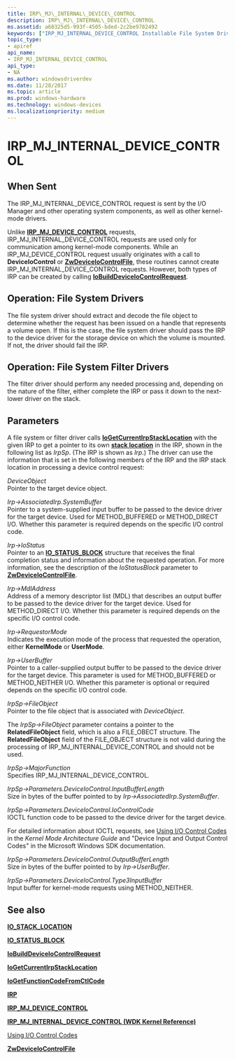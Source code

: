 ```yaml
---
title: IRP\_MJ\_INTERNAL\_DEVICE\_CONTROL
description: IRP\_MJ\_INTERNAL\_DEVICE\_CONTROL
ms.assetid: a60325d5-993f-4505-bded-2c2be9782492
keywords: ["IRP_MJ_INTERNAL_DEVICE_CONTROL Installable File System Drivers"]
topic_type:
- apiref
api_name:
- IRP_MJ_INTERNAL_DEVICE_CONTROL
api_type:
- NA
ms.author: windowsdriverdev
ms.date: 11/28/2017
ms.topic: article
ms.prod: windows-hardware
ms.technology: windows-devices
ms.localizationpriority: medium
---
```


# IRP\_MJ\_INTERNAL\_DEVICE\_CONTROL


## When Sent


The IRP\_MJ\_INTERNAL\_DEVICE\_CONTROL request is sent by the I/O Manager and other operating system components, as well as other kernel-mode drivers.

Unlike [**IRP\_MJ\_DEVICE\_CONTROL**](irp-mj-device-control.md) requests, IRP\_MJ\_INTERNAL\_DEVICE\_CONTROL requests are used only for communication among kernel-mode components. While an IRP\_MJ\_DEVICE\_CONTROL request usually originates with a call to **DeviceIoControl** or [**ZwDeviceIoControlFile**](https://msdn.microsoft.com/library/windows/hardware/ff566441), these routines cannot create IRP\_MJ\_INTERNAL\_DEVICE\_CONTROL requests. However, both types of IRP can be created by calling [**IoBuildDeviceIoControlRequest**](https://msdn.microsoft.com/library/windows/hardware/ff548318).

## Operation: File System Drivers


The file system driver should extract and decode the file object to determine whether the request has been issued on a handle that represents a volume open. If this is the case, the file system driver should pass the IRP to the device driver for the storage device on which the volume is mounted. If not, the driver should fail the IRP.

## Operation: File System Filter Drivers


The filter driver should perform any needed processing and, depending on the nature of the filter, either complete the IRP or pass it down to the next-lower driver on the stack.

## Parameters


A file system or filter driver calls [**IoGetCurrentIrpStackLocation**](https://msdn.microsoft.com/library/windows/hardware/ff549174) with the given IRP to get a pointer to its own [**stack location**](https://msdn.microsoft.com/library/windows/hardware/ff550659) in the IRP, shown in the following list as *IrpSp*. (The IRP is shown as *Irp*.) The driver can use the information that is set in the following members of the IRP and the IRP stack location in processing a device control request:

<a href="" id="deviceobject"></a>*DeviceObject*  
Pointer to the target device object.

<a href="" id="irp--associatedirp-systembuffer"></a>*Irp-&gt;AssociatedIrp.SystemBuffer*  
Pointer to a system-supplied input buffer to be passed to the device driver for the target device. Used for METHOD\_BUFFERED or METHOD\_DIRECT I/O. Whether this parameter is required depends on the specific I/O control code.

<a href="" id="irp--iostatus"></a>*Irp-&gt;IoStatus*  
Pointer to an [**IO\_STATUS\_BLOCK**](https://msdn.microsoft.com/library/windows/hardware/ff550671) structure that receives the final completion status and information about the requested operation. For more information, see the description of the *IoStatusBlock* parameter to [**ZwDeviceIoControlFile**](https://msdn.microsoft.com/library/windows/hardware/ff566441).

<a href="" id="irp--mdladdress"></a>*Irp-&gt;MdlAddress*  
Address of a memory descriptor list (MDL) that describes an output buffer to be passed to the device driver for the target device. Used for METHOD\_DIRECT I/O. Whether this parameter is required depends on the specific I/O control code.

<a href="" id="irp--requestormode"></a>*Irp-&gt;RequestorMode*  
Indicates the execution mode of the process that requested the operation, either **KernelMode** or **UserMode**.

<a href="" id="irp--userbuffer"></a>*Irp-&gt;UserBuffer*  
Pointer to a caller-supplied output buffer to be passed to the device driver for the target device. This parameter is used for METHOD\_BUFFERED or METHOD\_NEITHER I/O. Whether this parameter is optional or required depends on the specific I/O control code.

<a href="" id="irpsp--fileobject"></a>*IrpSp-&gt;FileObject*  
Pointer to the file object that is associated with *DeviceObject*.

The *IrpSp-&gt;FileObject* parameter contains a pointer to the **RelatedFileObject** field, which is also a FILE\_OBECT structure. The **RelatedFileObject** field of the FILE\_OBJECT structure is not valid during the processing of IRP\_MJ\_INTERNAL\_DEVICE\_CONTROL and should not be used.

<a href="" id="irpsp--majorfunction"></a>*IrpSp-&gt;MajorFunction*  
Specifies IRP\_MJ\_INTERNAL\_DEVICE\_CONTROL.

<a href="" id="irpsp--parameters-deviceiocontrol-inputbufferlength"></a>*IrpSp-&gt;Parameters.DeviceIoControl.InputBufferLength*  
Size in bytes of the buffer pointed to by *Irp-&gt;AssociatedIrp.SystemBuffer*.

<a href="" id="irpsp--parameters-deviceiocontrol-iocontrolcode"></a>*IrpSp-&gt;Parameters.DeviceIoControl.IoControlCode*  
IOCTL function code to be passed to the device driver for the target device.

For detailed information about IOCTL requests, see [Using I/O Control Codes](https://msdn.microsoft.com/library/windows/hardware/ff565406) in the *Kernel Mode Architecture Guide* and "Device Input and Output Control Codes" in the Microsoft Windows SDK documentation.

<a href="" id="irpsp--parameters-deviceiocontrol-outputbufferlength"></a>*IrpSp-&gt;Parameters.DeviceIoControl.OutputBufferLength*  
Size in bytes of the buffer pointed to by *Irp-&gt;UserBuffer*.

<a href="" id="irpsp--parameters-deviceiocontrol-type3inputbuffer"></a>*IrpSp-&gt;Parameters.DeviceIoControl.Type3InputBuffer*  
Input buffer for kernel-mode requests using METHOD\_NEITHER.

## See also


[**IO\_STACK\_LOCATION**](https://msdn.microsoft.com/library/windows/hardware/ff550659)

[**IO\_STATUS\_BLOCK**](https://msdn.microsoft.com/library/windows/hardware/ff550671)

[**IoBuildDeviceIoControlRequest**](https://msdn.microsoft.com/library/windows/hardware/ff548318)

[**IoGetCurrentIrpStackLocation**](https://msdn.microsoft.com/library/windows/hardware/ff549174)

[**IoGetFunctionCodeFromCtlCode**](https://msdn.microsoft.com/library/windows/hardware/ff549236)

[**IRP**](https://msdn.microsoft.com/library/windows/hardware/ff550694)

[**IRP\_MJ\_DEVICE\_CONTROL**](irp-mj-device-control.md)

[**IRP\_MJ\_INTERNAL\_DEVICE\_CONTROL (WDK Kernel Reference)**](https://msdn.microsoft.com/library/windows/hardware/ff550766)

[Using I/O Control Codes](https://msdn.microsoft.com/library/windows/hardware/ff565406)

[**ZwDeviceIoControlFile**](https://msdn.microsoft.com/library/windows/hardware/ff566441)

 

 






